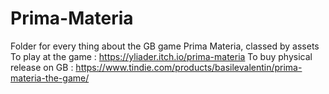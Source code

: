 # Prima-Materia
Folder for every thing about the GB game Prima Materia, classed by assets
To play at the game : https://yliader.itch.io/prima-materia
To buy physical release on GB : https://www.tindie.com/products/basilevalentin/prima-materia-the-game/
